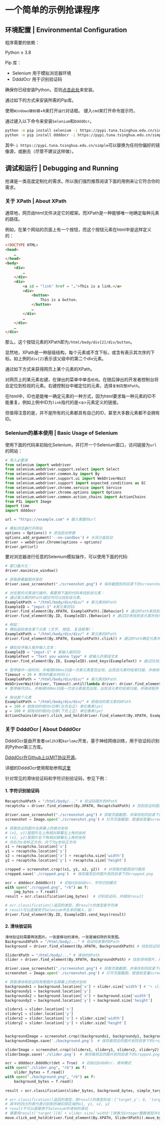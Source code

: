 # 一个简单的示例抢课程序

## 环境配置 | Environmental Configuration
程序需要的依赖：

Python ≥ 3.8

Pip 库：
- Selenium 用于模拟浏览器环境
- DdddOcr 用于识别验证码

确保你已经安装Python，否则[点击此处](https://www.python.org/)来安装。

通过如下的方式来安装所需的Pip库。

使用`Windows徽标键`+`R`来打开`运行`对话框。
键入`cmd`来打开命令提示符。

通过键入以下命令来安装`Selenium`和`DdddOcr`。

```bash
python -m pip install selenium -i https://pypi.tuna.tsinghua.edu.cn/simple
python -m pip install ddddocr -i https://pypi.tuna.tsinghua.edu.cn/simple
```
其中`-i https://pypi.tuna.tsinghua.edu.cn/simple`可以替换为任何你偏好的镜像源，或删去（尽管不建议这样做）。
## 调试和运行 | Debugging and Running
抢课是一类高度定制化的需求。所以我们强烈推荐阅读下面的用例来让它符合你的需求。
### 关于 XPath | About XPath
通常地，网页由html文件决定它的框架。而XPath是一种能够唯一地确定每种元素的路径。

例如，在某个网站的页面上有一个按钮，而这个按钮元素在html中是这样定义的：
```html
<!DOCTYPE HTML>
<head>
    …
</head>
<body>
    <div>
        …
    </div>
    <div>
        <a id = "link" href = "…">This is a link.</a>
        <div>
            <button>
                This is a button.
            </button>
            …
        </div>
        …
    </div>
    …
</div>
```
那么，这个按钮元素的XPath即为`/html/body/div[2]/div/button`。

显然地，XPath是一种层级结构，每个元素或不含下标，或含有表示其次序的下标。如上例的`div[2]`表示该父级中的第二个div元素。

通过如下方式来获得网页上某个元素的XPath。

对网页上的某元素右键，在弹出的菜单中单击`检视`。在随后弹出的开发者控制台将会定位到检视的元素。右键控制台中被定位的元素，选择`复制完整XPath`。

在html中，ID也是能唯一确定元素的一种方式，因为html要求每一种元素的ID不能重复。例如上例中ID为`link`指代的是\<a\>元素定义的链接。

但值得注意的是，并不是所有的元素都具有自己的ID，甚至大多数元素都不会拥有ID。

### Selenium的基本使用 | Basic Usage of Selenium

使用下面的代码来初始化Selenium，并打开一个Selenium窗口，访问链接为`url`的网站：
```python
# 导入必要库
from selenium import webdriver
from selenium.webdriver.support.select import Select
from selenium.webdriver.common.by import By
from selenium.webdriver.support.ui import WebDriverWait 
from selenium.webdriver.support import expected_conditions as EC
from selenium.webdriver.chrome.service import Service
from selenium.webdriver.chrome.options import Options
from selenium.webdriver.common.action_chains import ActionChains
from PIL import Image
import time
import ddddocr

url = "https://example.com" # 键入需要的url

# 模拟浏览器打开网站
options = Options() # 添加启动参数
options.add_argument('--no-sandbox') # 关闭沙盒启动
driver = webdriver.Chrome(options = options)
driver.get(url)
```

要对浏览器进行任意的Selenium模拟操作，可以使用下面的代码:
```python
# 窗口最大化：
driver.maximize_window()

# 获取屏幕截图并保存
driver.save_screenshot("./screenshot.png") # 保存截图到同目录下的screenshot.png

# 对任意的元素进行操作，需要用下面的代码来找到该元素：
# 通过某元素的XPath或ID均可以找到该元素。
ExampleXPath = "/html/body/div/div/" # 某元素的XPath
ExampleID = "imput-1" #某元素的ID
driver.find_element(By.XPATH, ExampleXPath).[Behavior] # 通过XPath来找到该元素并执行某操作
driver.find_element(By.ID, ExampleID).[Behavior] # 通过ID来找到该元素并执行某操作

# 例如：
# 模拟鼠标单击某个元素 (文字, 按钮, 复选框等)：
ExampleXPath = "/html/body/div/div/" # 某元素的XPath
driver.find_element(By.XPATH, ExampleXPath).click() # 通过XPath确定元素并点击

# 模拟找寻输入框并输入文本：
ExampleID = "imput-1" # 某输入框的ID
ExampleText = "Text you wanna type" # 欲输入的某段文本
driver.find_element(By.ID, ExampleID).send_keys(ExampleText) # 通过ID找到该输入框并输入文本ExampleText

# 暂停操作一段时间，并每隔500ms扫描一次某元素是否出现。出现该元素时结束扫描，并继续程序；若一段时间后未出现，则退出程序(关闭窗口)：
Timeout = 20 # 等待的最长时间(s)
ExampleXPath = "/html/body/div/div/" # 某元素的XPath
WebDriverWait(driver, Timeout).until(lambda driver: driver.find_element(By.XPATH, ExampleXPath)) 
# 暂停操作20s，并每隔500ms扫描一次该元素是否出现。出现该元素时结束扫描，并继续程序；若20s后未出现，则退出程序(关闭窗口)

# 拖动某个元素
ExampleXPath = "/html/body/div/div/" # 欲拖动的某元素的XPath
x = 100 # 欲拖动的相对x位移(左负右正) 单位像素(px)
y = 100 # 欲拖动的相对y位移(下负上正) 单位像素(px)
ActionChains(driver).click_and_hold(driver.find_element(By.XPATH, ExampleXPath)).move_by_offset(x, y).release().perform() # 拖动某个元素向右100像素和向下100像素
```

### 关于 DdddOcr | About DdddOcr

DdddOcr是由开发者`sml2h3`和`kerlomz`开发，基于神经网络训练，用于验证码识别的Python第三方库。

[DdddOcr在Github上以MIT协议开源](https://github.com/sml2h3/ddddocr)。

详细的DdddOcr使用帮助参照[这里](https://github.com/sml2h3/ddddocr)

针对常见的滑块验证码和字符识别验证码，参见下例：
#### 1. 字符识别验证码
```python
RecaptchaXPath = "/html/body/..." # 验证码图片的XPath
recaptcha = driver.find_element(By.XPATH, RecaptchaXPath) # 找到验证码图片，并赋值给变量recaptcha

driver.save_screenshot("./screenshot.png") # 获取页面截图，并保存到同目录下的screenshot.png
screenshot = Image.open('./screenshot.png') # 打开页面截图，赋值给变量screenshot

# 获取验证码图片在屏幕上的绝对坐标
# (x1, y1)是图片左上角相对屏幕左上角的坐标
# (x2, y2)是图片右下角相对屏幕左上角的坐标
# 向右为x坐标正方向，向下为y坐标正方向
x1 = recaptcha.location['x']
y1 = recaptcha.location['y']
x2 = recaptcha.location['x'] + recaptcha.size['width']
y2 = recaptcha.location['y'] + recaptcha.size['height']

cropped = screenshot.crop((x1, y1, x2, y2))  # 对获取的截图进行裁剪
cropped.save('./cropped.png')  # 保存裁剪后的图片到同目录下的cropped.png

ocr = ddddocr.DdddOcr()  # 初始化DdddOcr，字符识别模式
with open("./cropped.png", "rb") as f:
    img_bytes = f.read()
result = ocr.classification(img_bytes)  # 识别验证码，并赋给result

# ocr.classification()返回的类型，即result的类型是字符串
# result可以直接用于Selenium中文本的输入，如：
driver.find_element(By.ID, ExampleID).send_keys(result)
```

#### 2. 滑块验证码
```python
滑块验证码需要两张图片。一张是移动的滑块，一张是被扣除的背景图。
BackgroundXPath = "/html/body/..." # 验证码背景的XPath
background = driver.find_element(By.XPATH, BackgroundXPath) # 找到验证码背景图片，并赋值给变量background

SliderXPath = "/html/body/..." # 滑块的XPath
slider = driver.find_element(By.XPATH, BackgroundXPath) # 找到滑块图片，并赋值给变量slider

driver.save_screenshot("./screenshot.png") # 获取页面截图，并保存到同目录下的screenshot.png
screenshot = Image.open('./screenshot.png') # 打开页面截图，赋值给变量screenshot

# 获取滑块和验证码背景图片在屏幕上的绝对坐标
backgroundx1 = background.location['x'] + slider.size['width'] # "+ slider.size['width']"的作用是从滑块右侧开始截图，否则会将结果识别为原本的滑块，而非被扣除的区域。
backgroundy1 = background.location['y']
backgroundx2 = background.location['x'] + background.size['width']
backgroundy2 = background.location['y'] + background.size['height']

sliderx1 = slider.location['x']
slidery1 = slider.location['y']
sliderx2 = slider.location['x'] + slider.size['width']
slidery2 = slider.location['y'] + slider.size['height']


backgroundImage = screenshot.crop((backgroundx1, backgroundy1, backgroundx2, backgroundy2))  # 对获取的截图进行裁剪，得到滑块背景
backgroundImage.save('./background.png')  # 保存裁剪后的图片到同目录下的cropped.png

sliderImage = screenshot.crop((sliderx1, slidery1, sliderx2, slidery2))  # 对获取的截图进行裁剪，得到滑块背景
sliderImage.save('./slider.png')  # 保存裁剪后的图片到同目录下的cropped.png

ocr = ddddocr.DdddOcr(det = True)  # 初始化DdddOcr，滑块模式
with open("./slider.png", "rb") as f:
    slider_bytes = f.read()
with open("./background.png", "rb") as f:
    background_bytes = f.read()
    
result = ocr.classification(slider_bytes, background_bytes, simple_target = True)  # 识别验证码，并赋给result

# ocr.classification()返回的类型，即result的类型形如：{'target_y': 0, 'target': [82, 67, 153, 138]}
# 其中的四元列表代表识别到的被扣除区域的x1, y1, x2, y2
# result不可以直接用于Selenium中滑块的滑动
# 需要用result['target'][0] + slider.size['width']转换为Integer整数类型并补齐截图时除去的slider.size['width']。如：
move.click_and_hold(driver.find_element(By.XPATH, SliderXPath)).move_by_offset(result['target'][0] + slider.size['width'], 0).release().perform()
```

